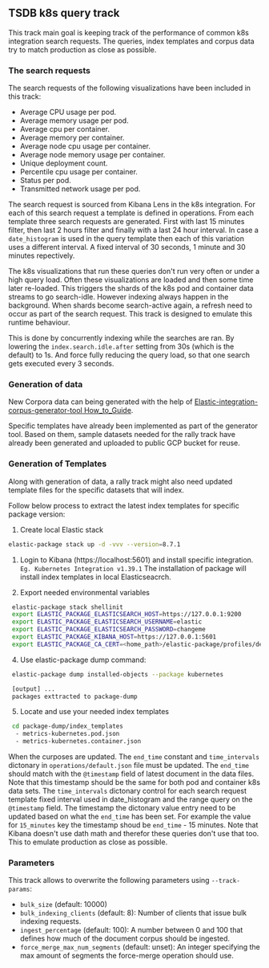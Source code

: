 ## TSDB k8s query track

This track main goal is keeping track of the performance of common k8s integration search requests.
The queries, index templates and corpus data try to match production as close as possible.

### The search requests

The search requests of the following visualizations have been included in this track:
* Average CPU usage per pod.
* Average memory usage per pod.
* Average cpu per container.
* Average memory per container.
* Average node cpu usage per container.
* Average node memory usage per container.
* Unique deployment count.
* Percentile cpu usage per container.
* Status per pod.
* Transmitted network usage per pod.

The search request is sourced from Kibana Lens in the k8s integration. For each of this search request a template is defined in operations.
From each template three search requests are generated. First with last 15 minutes filter, then last 2 hours filter and finally with a last 24 hour interval. In case a `date_histogram` is used in the query template then each of this variation uses a different interval. A fixed interval of 30 seconds, 1 minute and 30 minutes repectively.

The k8s visualizations that run these queries don't run very often or under a high query load.
Often these visualizations are loaded and then some time later re-loaded. This triggers the shards of the k8s pod and container data streams to go search-idle. However indexing always happen in the background. When shards become search-active again, a refresh need to occur as part of the search request. This track is designed to emulate this runtime behaviour.

This is done by concurrently indexing while the searches are ran. By lowering the `index.search.idle.after` setting from 30s (which is the default) to 1s. And force fully reducing the query load, so that one search gets executed every 3 seconds.

### Generation of data

New Corpora data can being generated with the help of [Elastic-integration-corpus-generator-tool How_to_Guide](https://github.com/elastic/observability-dev/blob/main/docs/infraobs/cloudnative-monitoring/dev-docs/elastic-generator-tool-with-rally.md).

Specific templates have already been implemented as part of the generator tool. Based on them, sample datasets needed for the rally track have already been generated and uploaded to public GCP bucket for reuse.

### Generation of Templates

Along with generation of data, a rally track might also need updated template files for the specific datasets that will index.

Follow below process to extract the latest index templates for specific package version:

1. Create local Elastic stack

```bash
elastic-package stack up -d -vvv --version=8.7.1
```

1. Login to Kibana (https://localhost:5601) and install specific integration. `Eg. Kubernetes Integration v1.39.1`
   The installation of package will install index templates in local Elasticseacrch.

2. Export needed environmental variables

```bash
 elastic-package stack shellinit
 export ELASTIC_PACKAGE_ELASTICSEARCH_HOST=https://127.0.0.1:9200
 export ELASTIC_PACKAGE_ELASTICSEARCH_USERNAME=elastic
 export ELASTIC_PACKAGE_ELASTICSEARCH_PASSWORD=changeme
 export ELASTIC_PACKAGE_KIBANA_HOST=https://127.0.0.1:5601
 export ELASTIC_PACKAGE_CA_CERT=<home_path>/elastic-package/profiles/default/certs/ca-cert.pem
 ```

 4. Use elastic-package dump command:

```bash
 elastic-package dump installed-objects --package kubernetes

 [output] ...
 packages exttracted to package-dump
 ```

5. Locate and use your needed index templates

```bash
 cd package-dump/index_templates
  - metrics-kubernetes.pod.json
  - metrics-kubernetes.container.json 
```

When the curposes are updated. The `end_time` constant and `time_intervals` dictonary in `operations/default.json` file must be updated.
The `end_time` should match with the `@timestamp` field of latest document in the data files. Note that this timestamp should be the same for both pod and container k8s data sets.
The `time_intervals` dictonary control for each search request template fixed interval used in date_histogram and the range query on the `@timestamp` field.
The timestamp the dictonary value entry need to be updated based on what the `end_time` has been set. For example the value for `15_minutes` key the timestamp shoud be `end_time` - 15 minutes. Note that Kibana doesn't use dath math and therefor these queries don't use that too. This to emulate production as close as possible.

### Parameters

This track allows to overwrite the following parameters using `--track-params`:

* `bulk_size` (default: 10000)
* `bulk_indexing_clients` (default: 8): Number of clients that issue bulk indexing requests.
* `ingest_percentage` (default: 100): A number between 0 and 100 that defines how much of the document corpus should be ingested.
* `force_merge_max_num_segments` (default: unset): An integer specifying the max amount of segments the force-merge operation should use.